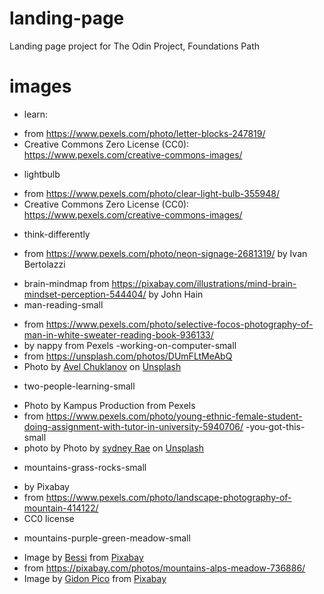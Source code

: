 # landing-page
Landing page project for The Odin Project, Foundations Path
# images
- learn: 
* from https://www.pexels.com/photo/letter-blocks-247819/
* Creative Commons Zero License (CC0): https://www.pexels.com/creative-commons-images/
- lightbulb
* from https://www.pexels.com/photo/clear-light-bulb-355948/
*  Creative Commons Zero License (CC0): https://www.pexels.com/creative-commons-images/
- think-differently
* from https://www.pexels.com/photo/neon-signage-2681319/  by Ivan Bertolazzi
- brain-mindmap from https://pixabay.com/illustrations/mind-brain-mindset-perception-544404/ by John Hain
- man-reading-small
* from https://www.pexels.com/photo/selective-focos-photography-of-man-in-white-sweater-reading-book-936133/
* by nappy from Pexels
-working-on-computer-small
* from https://unsplash.com/photos/DUmFLtMeAbQ
* Photo by <a href="https://unsplash.com/@chuklanov?utm_source=unsplash&utm_medium=referral&utm_content=creditCopyText">Avel Chuklanov</a> on <a href="https://unsplash.com/?utm_source=unsplash&utm_medium=referral&utm_content=creditCopyText">Unsplash</a>
- two-people-learning-small
* Photo by Kampus Production from Pexels
* from https://www.pexels.com/photo/young-ethnic-female-student-doing-assignment-with-tutor-in-university-5940706/
-you-got-this-small
* photo by Photo by <a href="https://unsplash.com/@srz?utm_source=unsplash&utm_medium=referral&utm_content=creditCopyText">sydney Rae</a> on <a href="https://unsplash.com/?utm_source=unsplash&utm_medium=referral&utm_content=creditCopyText">Unsplash</a>
- mountains-grass-rocks-small
* by Pixabay
* from https://www.pexels.com/photo/landscape-photography-of-mountain-414122/
* CC0 license
- mountains-purple-green-meadow-small
* Image by <a href="https://pixabay.com/users/bessi-909086/?utm_source=link-attribution&amp;utm_medium=referral&amp;utm_campaign=image&amp;utm_content=736886">Bessi</a> from <a href="https://pixabay.com/?utm_source=link-attribution&amp;utm_medium=referral&amp;utm_campaign=image&amp;utm_content=736886">Pixabay</a>
* from https://pixabay.com/photos/mountains-alps-meadow-736886/
* Image by <a href="https://pixabay.com/users/gidonpico-850967/?utm_source=link-attribution&amp;utm_medium=referral&amp;utm_campaign=image&amp;utm_content=1757593">Gidon Pico</a> from <a href="https://pixabay.com/?utm_source=link-attribution&amp;utm_medium=referral&amp;utm_campaign=image&amp;utm_content=1757593">Pixabay</a>

  


  

 
